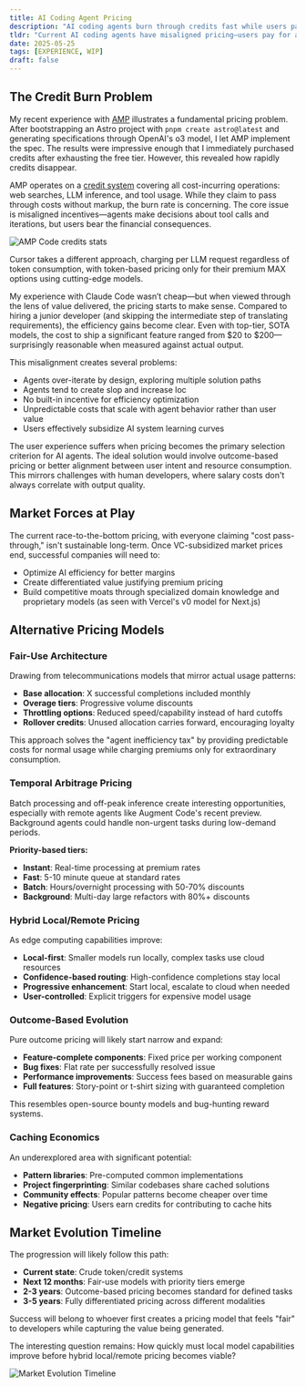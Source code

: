```yaml
---
title: AI Coding Agent Pricing
description: "AI coding agents burn through credits fast while users pay for inefficiencies. Explore fair pricing models and market solutions."
tldr: "Current AI coding agents have misaligned pricing—users pay for agent inefficiencies and over-iteration. Credit burn rates are unpredictable and scale with agent behavior, not user value. Solutions include fair-use models, temporal arbitrage, outcome-based pricing, and hybrid local/remote approaches."
date: 2025-05-25
tags: [EXPERIENCE, WIP]
draft: false
---
```


## The Credit Burn Problem

My recent experience with [AMP](https://ampcode.com/) illustrates a fundamental pricing problem. After bootstrapping an Astro project with `pnpm create astro@latest` and generating specifications through OpenAI's o3 model, I let AMP implement the spec. The results were impressive enough that I immediately purchased credits after exhausting the free tier. However, this revealed how rapidly credits disappear.

AMP operates on a [credit system](https://ampcode.com/manual#usage-credits) covering all cost-incurring operations: web searches, LLM inference, and tool usage. While they claim to pass through costs without markup, the burn rate is concerning. The core issue is misaligned incentives—agents make decisions about tool calls and iterations, but users bear the financial consequences.

![AMP Code credits stats](/images/amp-credits-spent.jpg)

Cursor takes a different approach, charging per LLM request regardless of token consumption, with token-based pricing only for their premium MAX options using cutting-edge models.

My experience with Claude Code wasn’t cheap—but when viewed through the lens of value delivered, the pricing starts to make sense. Compared to hiring a junior developer (and skipping the intermediate step of translating requirements), the efficiency gains become clear. Even with top-tier, SOTA models, the cost to ship a significant feature ranged from $20 to $200—surprisingly reasonable when measured against actual output.

This misalignment creates several problems:
- Agents over-iterate by design, exploring multiple solution paths
- Agents tend to create slop and increase loc
- No built-in incentive for efficiency optimization
- Unpredictable costs that scale with agent behavior rather than user value
- Users effectively subsidize AI system learning curves

The user experience suffers when pricing becomes the primary selection criterion for AI agents. The ideal solution would involve outcome-based pricing or better alignment between user intent and resource consumption. This mirrors challenges with human developers, where salary costs don't always correlate with output quality.

## Market Forces at Play

The current race-to-the-bottom pricing, with everyone claiming "cost pass-through," isn't sustainable long-term. Once VC-subsidized market prices end, successful companies will need to:

- Optimize AI efficiency for better margins
- Create differentiated value justifying premium pricing
- Build competitive moats through specialized domain knowledge and proprietary models (as seen with Vercel's v0 model for Next.js)

## Alternative Pricing Models

### Fair-Use Architecture
Drawing from telecommunications models that mirror actual usage patterns:

- **Base allocation**: X successful completions included monthly
- **Overage tiers**: Progressive volume discounts
- **Throttling options**: Reduced speed/capability instead of hard cutoffs
- **Rollover credits**: Unused allocation carries forward, encouraging loyalty

This approach solves the "agent inefficiency tax" by providing predictable costs for normal usage while charging premiums only for extraordinary consumption.

### Temporal Arbitrage Pricing
Batch processing and off-peak inference create interesting opportunities, especially with remote agents like Augment Code's recent preview. Background agents could handle non-urgent tasks during low-demand periods.

**Priority-based tiers:**
- **Instant**: Real-time processing at premium rates
- **Fast**: 5-10 minute queue at standard rates
- **Batch**: Hours/overnight processing with 50-70% discounts
- **Background**: Multi-day large refactors with 80%+ discounts

### Hybrid Local/Remote Pricing
As edge computing capabilities improve:

- **Local-first**: Smaller models run locally, complex tasks use cloud resources
- **Confidence-based routing**: High-confidence completions stay local
- **Progressive enhancement**: Start local, escalate to cloud when needed
- **User-controlled**: Explicit triggers for expensive model usage

### Outcome-Based Evolution
Pure outcome pricing will likely start narrow and expand:

- **Feature-complete components**: Fixed price per working component
- **Bug fixes**: Flat rate per successfully resolved issue
- **Performance improvements**: Success fees based on measurable gains
- **Full features**: Story-point or t-shirt sizing with guaranteed completion

This resembles open-source bounty models and bug-hunting reward systems.

### Caching Economics
An underexplored area with significant potential:

- **Pattern libraries**: Pre-computed common implementations
- **Project fingerprinting**: Similar codebases share cached solutions
- **Community effects**: Popular patterns become cheaper over time
- **Negative pricing**: Users earn credits for contributing to cache hits

## Market Evolution Timeline

The progression will likely follow this path:

- **Current state**: Crude token/credit systems
- **Next 12 months**: Fair-use models with priority tiers emerge
- **2-3 years**: Outcome-based pricing becomes standard for defined tasks
- **3-5 years**: Fully differentiated pricing across different modalities

Success will belong to whoever first creates a pricing model that feels "fair" to developers while capturing the value being generated.

The interesting question remains: How quickly must local model capabilities improve before hybrid local/remote pricing becomes viable?

![Market Evolution Timeline](/images/agent-pricing-market-evolution.png)
